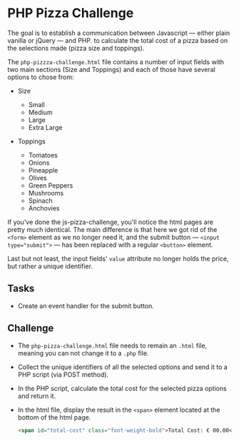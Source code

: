 # PHP Pizza Challenge #

The goal is to establish a communication between Javascript &mdash; either plain vanilla or jQuery &mdash; and PHP.
to calculate the total cost of a pizza based on the selections made (pizza size and toppings).

The `php-pizzza-challenge.html` file contains a number of input fields with two main sections (Size and Toppings) and each of those have several options to chose from:

 * Size

    * Small
    * Medium
    * Large
    * Extra Large

 * Toppings

    * Tomatoes
    * Onions
    * Pineapple
    * Olives
    * Green Peppers
    * Mushrooms
    * Spinach
    * Anchovies

If you've done the js-pizza-challenge, you'll notice the html pages are pretty much identical. The main difference is that here we got rid of the `<form>` element as we no longer need it, and the submit button &mdash; `<input type="submit">` &mdash; has been replaced with a regular `<button>` element. 

Last but not least, the input fields' `value` attribute no longer holds the price, but rather a unique identifier.

## Tasks ##

* Create an event handler for the submit button. 

## Challenge ##

* The `php-pizza-challenge.html` file needs to remain an `.html` file, meaning you can not change it to a `.php` file.

* Collect the unique identifiers of all the selected options and send it to a PHP script (via POST method).

* In the PHP script, calculate the total cost for the selected pizza options and return it.

* In the html file, display the result in the `<span>` element located at the bottom of the html page.

    ```html
    <span id="total-cost" class="font-weight-bold">Total Cost: € 00.00</span>
    ```

<!-- ## Bonus Challenge ##
* Instead of displaying the result when submitting the form, update the total cost every time an option is selected and/or changed.
 -->